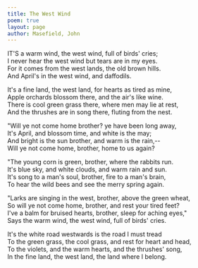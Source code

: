 ```yaml
---
title: The West Wind
poem: true
layout: page
author: Masefield, John
---
```


IT'S a warm wind, the west wind, full of birds' cries;  
I never hear the west wind but tears are in my eyes.  
For it comes from the west lands, the old brown hills.  
And April's in the west wind, and daffodils.  

It's a fine land, the west land, for hearts as tired as mine,  
Apple orchards blossom there, and the air's like wine.  
There is cool green grass there, where men may lie at rest,  
And the thrushes are in song there, fluting from the nest.  

&quot;Will ye not come home brother? ye have been long away,  
It's April, and blossom time, and white is the may;  
And bright is the sun brother, and warm is the rain,--  
Will ye not come home, brother, home to us again?  

&quot;The young corn is green, brother, where the rabbits run.  
It's blue sky, and white clouds, and warm rain and sun.  
It's song to a man's soul, brother, fire to a man's brain,  
To hear the wild bees and see the merry spring again.  

&quot;Larks are singing in the west, brother, above the green wheat,  
So will ye not come home, brother, and rest your tired feet?  
I've a balm for bruised hearts, brother, sleep for aching eyes,&quot;  
Says the warm wind, the west wind, full of birds' cries.  

It's the white road westwards is the road I must tread  
To the green grass, the cool grass, and rest for heart and head,  
To the violets, and the warm hearts, and the thrushes' song,  
In the fine land, the west land, the land where I belong.<br />

